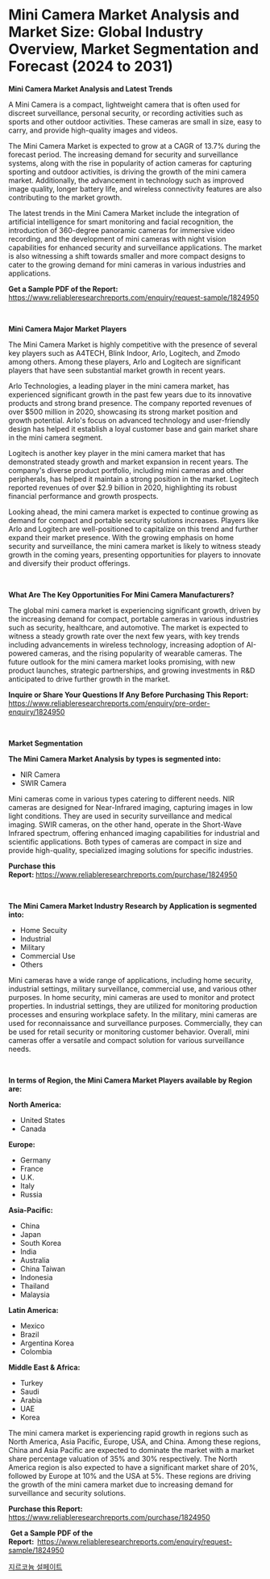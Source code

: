 <p><h1>Mini Camera Market Analysis and Market Size: Global Industry Overview, Market Segmentation and Forecast (2024 to 2031)</h1></p><p><strong>Mini Camera Market Analysis and Latest Trends</strong></p>
<p><p>A Mini Camera is a compact, lightweight camera that is often used for discreet surveillance, personal security, or recording activities such as sports and other outdoor activities. These cameras are small in size, easy to carry, and provide high-quality images and videos.</p><p>The Mini Camera Market is expected to grow at a CAGR of 13.7% during the forecast period. The increasing demand for security and surveillance systems, along with the rise in popularity of action cameras for capturing sporting and outdoor activities, is driving the growth of the mini camera market. Additionally, the advancement in technology such as improved image quality, longer battery life, and wireless connectivity features are also contributing to the market growth.</p><p>The latest trends in the Mini Camera Market include the integration of artificial intelligence for smart monitoring and facial recognition, the introduction of 360-degree panoramic cameras for immersive video recording, and the development of mini cameras with night vision capabilities for enhanced security and surveillance applications. The market is also witnessing a shift towards smaller and more compact designs to cater to the growing demand for mini cameras in various industries and applications.</p></p>
<p><strong>Get a Sample PDF of the Report:&nbsp;</strong> <a href="https://www.reliableresearchreports.com/enquiry/request-sample/1824950">https://www.reliableresearchreports.com/enquiry/request-sample/1824950</a></p>
<p>&nbsp;</p>
<p><strong>Mini Camera Major Market Players</strong></p>
<p><p>The Mini Camera Market is highly competitive with the presence of several key players such as A4TECH, Blink Indoor, Arlo, Logitech, and Zmodo among others. Among these players, Arlo and Logitech are significant players that have seen substantial market growth in recent years.</p><p>Arlo Technologies, a leading player in the mini camera market, has experienced significant growth in the past few years due to its innovative products and strong brand presence. The company reported revenues of over $500 million in 2020, showcasing its strong market position and growth potential. Arlo's focus on advanced technology and user-friendly design has helped it establish a loyal customer base and gain market share in the mini camera segment.</p><p>Logitech is another key player in the mini camera market that has demonstrated steady growth and market expansion in recent years. The company's diverse product portfolio, including mini cameras and other peripherals, has helped it maintain a strong position in the market. Logitech reported revenues of over $2.9 billion in 2020, highlighting its robust financial performance and growth prospects.</p><p>Looking ahead, the mini camera market is expected to continue growing as demand for compact and portable security solutions increases. Players like Arlo and Logitech are well-positioned to capitalize on this trend and further expand their market presence. With the growing emphasis on home security and surveillance, the mini camera market is likely to witness steady growth in the coming years, presenting opportunities for players to innovate and diversify their product offerings.</p></p>
<p>&nbsp;</p>
<p><strong>What Are The Key Opportunities For Mini Camera Manufacturers?</strong></p>
<p><p>The global mini camera market is experiencing significant growth, driven by the increasing demand for compact, portable cameras in various industries such as security, healthcare, and automotive. The market is expected to witness a steady growth rate over the next few years, with key trends including advancements in wireless technology, increasing adoption of AI-powered cameras, and the rising popularity of wearable cameras. The future outlook for the mini camera market looks promising, with new product launches, strategic partnerships, and growing investments in R&D anticipated to drive further growth in the market.</p></p>
<p><strong>Inquire or Share Your Questions If Any Before Purchasing This Report:</strong> <a href="https://www.reliableresearchreports.com/enquiry/pre-order-enquiry/1824950">https://www.reliableresearchreports.com/enquiry/pre-order-enquiry/1824950</a></p>
<p>&nbsp;</p>
<p><strong>Market Segmentation</strong></p>
<p><strong>The Mini Camera Market Analysis by types is segmented into:</strong></p>
<p><ul><li>NIR Camera</li><li>SWIR Camera</li></ul></p>
<p><p>Mini cameras come in various types catering to different needs. NIR cameras are designed for Near-Infrared imaging, capturing images in low light conditions. They are used in security surveillance and medical imaging. SWIR cameras, on the other hand, operate in the Short-Wave Infrared spectrum, offering enhanced imaging capabilities for industrial and scientific applications. Both types of cameras are compact in size and provide high-quality, specialized imaging solutions for specific industries.</p></p>
<p><strong>Purchase this Report:&nbsp;</strong><a href="https://www.reliableresearchreports.com/purchase/1824950">https://www.reliableresearchreports.com/purchase/1824950</a></p>
<p>&nbsp;</p>
<p><strong>The Mini Camera Market Industry Research by Application is segmented into:</strong></p>
<p><ul><li>Home Secuity</li><li>Industrial</li><li>Military</li><li>Commercial Use</li><li>Others</li></ul></p>
<p><p>Mini cameras have a wide range of applications, including home security, industrial settings, military surveillance, commercial use, and various other purposes. In home security, mini cameras are used to monitor and protect properties. In industrial settings, they are utilized for monitoring production processes and ensuring workplace safety. In the military, mini cameras are used for reconnaissance and surveillance purposes. Commercially, they can be used for retail security or monitoring customer behavior. Overall, mini cameras offer a versatile and compact solution for various surveillance needs.</p></p>
<p>&nbsp;</p>
<p><strong>In terms of Region, the Mini Camera Market Players available by Region are:</strong></p>
<p>
    <p> <strong> North America: </strong>
        <ul>
            <li>United States</li>
            <li>Canada</li>
        </ul>
        </p> 
    <p> <strong> Europe: </strong>
        <ul>
            <li>Germany</li>
            <li>France</li>
            <li>U.K.</li>
            <li>Italy</li>
            <li>Russia</li>
        </ul>
        </p> 
    <p> <strong> Asia-Pacific: </strong>
        <ul>
            <li>China</li>
            <li>Japan</li>
            <li>South Korea</li>
            <li>India</li>
            <li>Australia</li>
            <li>China Taiwan</li>
            <li>Indonesia</li>
            <li>Thailand</li>
            <li>Malaysia</li>
        </ul>
        </p> 
    <p> <strong> Latin America: </strong>
        <ul>
            <li>Mexico</li>
            <li>Brazil</li>
            <li>Argentina Korea</li>
            <li>Colombia</li>
        </ul>
        </p> 
    <p> <strong> Middle East & Africa: </strong>
        <ul>
            <li>Turkey</li>
            <li>Saudi</li>
            <li>Arabia</li>
            <li>UAE</li>
            <li>Korea</li>
        </ul>
    </p>
    </p>
<p><p>The mini camera market is experiencing rapid growth in regions such as North America, Asia Pacific, Europe, USA, and China. Among these regions, China and Asia Pacific are expected to dominate the market with a market share percentage valuation of 35% and 30% respectively. The North America region is also expected to have a significant market share of 20%, followed by Europe at 10% and the USA at 5%. These regions are driving the growth of the mini camera market due to increasing demand for surveillance and security solutions.</p></p>
<p><strong>Purchase this Report: </strong><a href="https://www.reliableresearchreports.com/purchase/1824950">https://www.reliableresearchreports.com/purchase/1824950</a></p>
<p>&nbsp;<strong>Get a Sample PDF of the Report:&nbsp;&nbsp;</strong><a href="https://www.reliableresearchreports.com/enquiry/request-sample/1824950">https://www.reliableresearchreports.com/enquiry/request-sample/1824950</a></p>
<p><strong></strong></p>
<p><p><a href="https://github.com/akzkkws047661437/Market-Research-Report-List-1/blob/main/87616039227.md">지르코늄 설페이트</a></p></p>